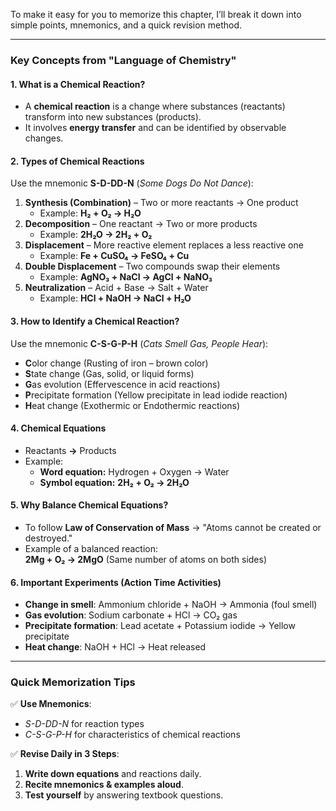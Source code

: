 To make it easy for you to memorize this chapter, I’ll break it down into simple points, mnemonics, and a quick revision method.

---

### **Key Concepts from "Language of Chemistry"**  

#### **1. What is a Chemical Reaction?**
- A **chemical reaction** is a change where substances (reactants) transform into new substances (products).
- It involves **energy transfer** and can be identified by observable changes.

#### **2. Types of Chemical Reactions**  
Use the mnemonic **S-D-DD-N** (*Some Dogs Do Not Dance*):  
1. **Synthesis (Combination)** – Two or more reactants → One product  
   - Example: **H₂ + O₂ → H₂O**  
2. **Decomposition** – One reactant → Two or more products  
   - Example: **2H₂O → 2H₂ + O₂**  
3. **Displacement** – More reactive element replaces a less reactive one  
   - Example: **Fe + CuSO₄ → FeSO₄ + Cu**  
4. **Double Displacement** – Two compounds swap their elements  
   - Example: **AgNO₃ + NaCl → AgCl + NaNO₃**  
5. **Neutralization** – Acid + Base → Salt + Water  
   - Example: **HCl + NaOH → NaCl + H₂O**  

#### **3. How to Identify a Chemical Reaction?**  
Use the mnemonic **C-S-G-P-H** (*Cats Smell Gas, People Hear*):  
- **C**olor change (Rusting of iron – brown color)  
- **S**tate change (Gas, solid, or liquid forms)  
- **G**as evolution (Effervescence in acid reactions)  
- **P**recipitate formation (Yellow precipitate in lead iodide reaction)  
- **H**eat change (Exothermic or Endothermic reactions)  

#### **4. Chemical Equations**  
- Reactants **→** Products  
- Example:  
  - **Word equation:** Hydrogen + Oxygen → Water  
  - **Symbol equation:** **2H₂ + O₂ → 2H₂O**  

#### **5. Why Balance Chemical Equations?**  
- To follow **Law of Conservation of Mass** → "Atoms cannot be created or destroyed."  
- Example of a balanced reaction:  
  **2Mg + O₂ → 2MgO** (Same number of atoms on both sides)  

#### **6. Important Experiments (Action Time Activities)**  
- **Change in smell**: Ammonium chloride + NaOH → Ammonia (foul smell)  
- **Gas evolution**: Sodium carbonate + HCl → CO₂ gas  
- **Precipitate formation**: Lead acetate + Potassium iodide → Yellow precipitate  
- **Heat change**: NaOH + HCl → Heat released  

---

### **Quick Memorization Tips**  
✅ **Use Mnemonics**:  
- *S-D-DD-N* for reaction types  
- *C-S-G-P-H* for characteristics of chemical reactions  

✅ **Revise Daily in 3 Steps**:  
1. **Write down equations** and reactions daily.  
2. **Recite mnemonics & examples aloud**.  
3. **Test yourself** by answering textbook questions.  

